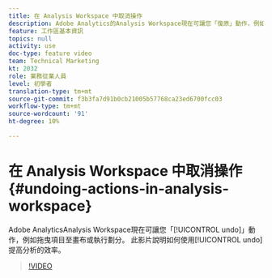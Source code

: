```yaml
---
title: 在 Analysis Workspace 中取消操作
description: Adobe Analytics的Analysis Workspace現在可讓您「復原」動作，例如將項目拖曳至畫布或執行劃分。 此影片說明如何使用還原來提高分析的效率。
feature: 工作區基本資訊
topics: null
activity: use
doc-type: feature video
team: Technical Marketing
kt: 2032
role: 業務從業人員
level: 初學者
translation-type: tm+mt
source-git-commit: f3b3fa7d91b0cb21005b57768ca23ed6700fcc03
workflow-type: tm+mt
source-wordcount: '91'
ht-degree: 10%

---
```



# 在 Analysis Workspace 中取消操作 {#undoing-actions-in-analysis-workspace}

Adobe AnalyticsAnalysis Workspace現在可讓您「[!UICONTROL undo]」動作，例如拖曳項目至畫布或執行劃分。 此影片說明如何使用[!UICONTROL undo]提高分析的效率。

>[!VIDEO](https://video.tv.adobe.com/v/23983/?quality=12)
